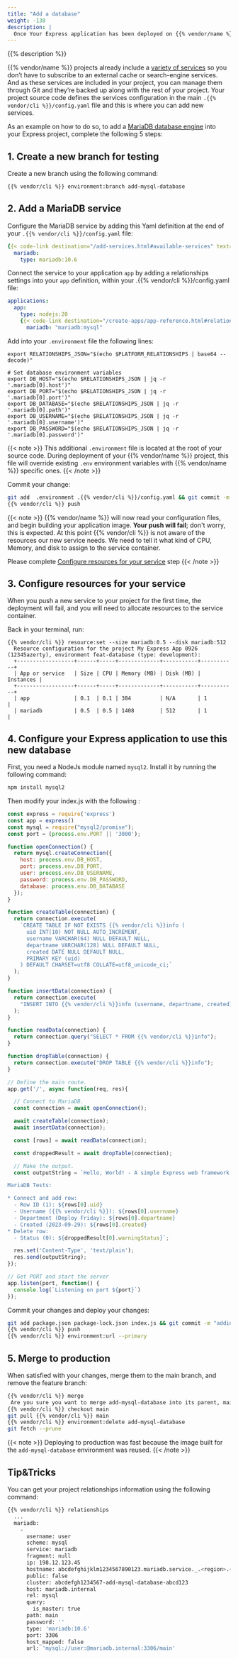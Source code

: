 ```yaml
---
title: "Add a database"
weight: -130
description: |
  Once Your Express application has been deployed on {{% vendor/name %}}, you might want to add a service to your application.
---
```


{{% description %}}

{{% vendor/name %}} projects already include a [variety of services](/add-services.html#available-services) so you don’t have to subscribe to an external cache or search-engine services.
And as these services are included in your project, you can manage them through Git and they’re backed up along with the rest of your project.
Your project source code defines the services configuration in the main `.{{% vendor/cli %}}/config.yaml` file and this is where you can add new services.

As an example on how to do so, to add a [MariaDB database engine](/add-services/mysql.html) into your Express project, complete the following 5 steps:

## 1. Create a new branch for testing
Create a new branch using the following command:
```bash {location="Terminal"}
{{% vendor/cli %}} environment:branch add-mysql-database
```

## 2. Add a MariaDB service
Configure the MariaDB service by adding this Yaml definition at the end of your `.{{% vendor/cli %}}/config.yaml` file:

```yaml {location=".{{% vendor/cli %}}/config.yaml"}
{{< code-link destination="/add-services.html#available-services" text="services" title="Click to see the complete list of all available services" >}}:
  mariadb:
    type: mariadb:10.6
```

Connect the service to your application ``app`` by adding a relationships settings into your ``app`` definition, within your .{{% vendor/cli %}}/config.yaml file:
```yaml {location=".{{% vendor/cli %}}/config.yaml"}
applications:
  app:
    type: nodejs:20
    {{< code-link destination="/create-apps/app-reference.html#relationships" text="relationships" title="The relationships of the application with services or other applications. The left-hand side is the name of the relationship as it will be exposed to the application in the PLATFORM_RELATIONSHIPS variable. The right-hand side is in the form `<service name>:<endpoint name>`. Click for more information." >}}:
      mariadb: "mariadb:mysql"
```

Add into your ``.environment`` file the following lines:
```shell {location=".environment"}
export RELATIONSHIPS_JSON="$(echo $PLATFORM_RELATIONSHIPS | base64 --decode)"

# Set database environment variables
export DB_HOST="$(echo $RELATIONSHIPS_JSON | jq -r '.mariadb[0].host')"
export DB_PORT="$(echo $RELATIONSHIPS_JSON | jq -r '.mariadb[0].port')"
export DB_DATABASE="$(echo $RELATIONSHIPS_JSON | jq -r '.mariadb[0].path')"
export DB_USERNAME="$(echo $RELATIONSHIPS_JSON | jq -r '.mariadb[0].username')"
export DB_PASSWORD="$(echo $RELATIONSHIPS_JSON | jq -r '.mariadb[0].password')"
```

{{< note >}}
This additional `.environment` file is located at the root of your source code. During deployment of your {{% vendor/name %}} project, this file will override existing `.env` environment variables with {{% vendor/name %}} specific ones.
{{< /note >}}

Commit your change:
```bash {location="Terminal"}
git add  .environment .{{% vendor/cli %}}/config.yaml && git commit -m "adding MariaDb database service"
{{% vendor/cli %}} push
```

{{< note >}}
{{% vendor/name %}} will now read your configuration files, and begin building your application image. **Your push
will fail**; don't worry, this is expected. At this point {{% vendor/cli %}} is not aware of the resources
our new service needs. We need to tell it what kind of CPU, Memory, and disk to assign to the service container.

Please complete [Configure resources for your service](#configure-resources-for-your-service) step
{{< /note >}}

## 3. Configure resources for your service
When you push a new service to your project for the first time, the deployment will fail, and you will need to allocate resources to the service container.

Back in your terminal, run:

```shell
{{% vendor/cli %}} resource:set --size mariadb:0.5 --disk mariadb:512
  Resource configuration for the project My Express App 0926 (12345azerty), environment feat-database (type: development):
  +------------------+------+-----+-------------+-----------+-----------+
  | App or service   | Size | CPU | Memory (MB) | Disk (MB) | Instances |
  +------------------+------+-----+-------------+-----------+-----------+
  | app              | 0.1  | 0.1 | 384         | N/A       | 1         |
  | mariadb          | 0.5  | 0.5 | 1408        | 512       | 1         |
```

## 4. Configure your Express application to use this new database
First, you need a NodeJs module named ``mysql2``. Install it by running the following command:
```bash {location="Terminal"}
npm install mysql2
```

Then modify your index.js with the following :
```javascript {location="index.js"}
const express = require('express')
const app = express()
const mysql = require("mysql2/promise");
const port = (process.env.PORT || '3000');

function openConnection() {
  return mysql.createConnection({
    host: process.env.DB_HOST,
    port: process.env.DB_PORT,
    user: process.env.DB_USERNAME,
    password: process.env.DB_PASSWORD,
    database: process.env.DB_DATABASE
  });
}

function createTable(connection) {
  return connection.execute(
    `CREATE TABLE IF NOT EXISTS {{% vendor/cli %}}info (
      uid INT(10) NOT NULL AUTO_INCREMENT,
      username VARCHAR(64) NULL DEFAULT NULL,
      departname VARCHAR(128) NULL DEFAULT NULL,
      created DATE NULL DEFAULT NULL,
      PRIMARY KEY (uid)
    ) DEFAULT CHARSET=utf8 COLLATE=utf8_unicode_ci;`
  );
}

function insertData(connection) {
  return connection.execute(
    "INSERT INTO {{% vendor/cli %}}info (username, departname, created) VALUES ('{{% vendor/cli %}}', 'Deploy Friday', '2023-09-29')"
  );
}

function readData(connection) {
  return connection.query("SELECT * FROM {{% vendor/cli %}}info");
}

function dropTable(connection) {
  return connection.execute("DROP TABLE {{% vendor/cli %}}info");
}

// Define the main route.
app.get('/', async function(req, res){

  // Connect to MariaDB.
  const connection = await openConnection();

  await createTable(connection);
  await insertData(connection);

  const [rows] = await readData(connection);

  const droppedResult = await dropTable(connection);

  // Make the output.
  const outputString = `Hello, World! - A simple Express web framework template for {{% vendor/name %}}

MariaDB Tests:

* Connect and add row:
  - Row ID (1): ${rows[0].uid}
  - Username ({{% vendor/cli %}}): ${rows[0].username}
  - Department (Deploy Friday): ${rows[0].departname}
  - Created (2023-09-29): ${rows[0].created}
* Delete row:
  - Status (0): ${droppedResult[0].warningStatus}`;

  res.set('Content-Type', 'text/plain');
  res.send(outputString);
});

// Get PORT and start the server
app.listen(port, function() {
  console.log(`Listening on port ${port}`)
});
```

Commit your changes and deploy your changes:
```bash {location="Terminal"}
git add package.json package-lock.json index.js && git commit -m "adding MariaDb database service"
{{% vendor/cli %}} push
{{% vendor/cli %}} environment:url --primary
```

## 5. Merge to production
When satisfied with your changes, merge them to the main branch, and remove the feature branch:

```bash {location="Terminal"}
{{% vendor/cli %}} merge
 Are you sure you want to merge add-mysql-database into its parent, main? [Y/n] y
{{% vendor/cli %}} checkout main
git pull {{% vendor/cli %}} main
{{% vendor/cli %}} environment:delete add-mysql-database
git fetch --prune
```

{{< note >}}
Deploying to production was fast because the image built for the `add-mysql-database` environment was reused.
{{< /note >}}

## Tip&Tricks

You can get your project relationships information using the following command:
```bash {location="Terminal"}
{{% vendor/cli %}} relationships
  ...
  mariadb:
    -
      username: user
      scheme: mysql
      service: mariadb
      fragment: null
      ip: 198.12.123.45
      hostname: abcdefghijklm1234567890123.mariadb.service._.<region>.{{< vendor/urlraw "hostname" >}}
      public: false
      cluster: abcdefgh1234567-add-mysql-database-abcd123
      host: mariadb.internal
      rel: mysql
      query:
        is_master: true
      path: main
      password: ''
      type: 'mariadb:10.6'
      port: 3306
      host_mapped: false
      url: 'mysql://user:@mariadb.internal:3306/main'
```
